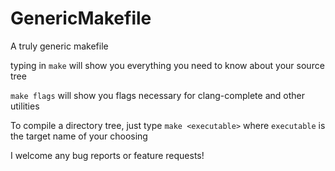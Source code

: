 GenericMakefile
===============

A truly generic makefile

typing in `make` will show you everything you need to know about your source tree

`make flags` will show you flags necessary for clang-complete and other utilities

To compile a directory tree, just type `make <executable>` where `executable` is the target name of your choosing

I welcome any bug reports or feature requests!
